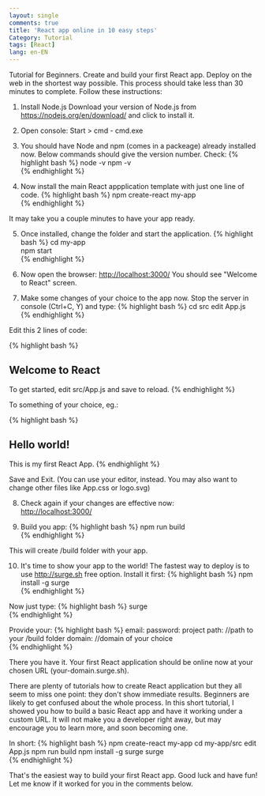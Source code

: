 ```yaml
---
layout: single
comments: true
title: 'React app online in 10 easy steps'
Category: Tutorial
tags: [React]
lang: en-EN
---
```

Tutorial for Beginners. Create and build your first React app. Deploy on the web in the shortest way possible. This process should take less than 30 minutes to complete. Follow these instructions:

1. Install Node.js 
Download your version of Node.js from <https://nodejs.org/en/download/> and click to install it.

2. Open console: Start > cmd - cmd.exe

3. You should have Node and npm (comes in a packeage) already installed now. Below commands should give the version number. Check:
{% highlight bash %}
node -v
npm -v    
{% endhighlight %}

4. Now install the main React appplication template with just one line of code.
{% highlight bash %}
npm create-react my-app    
{% endhighlight %}

It may take you a couple minutes to have your app ready.

5. Once installed, change the folder and start the application.
{% highlight bash %}
cd my-app    
npm start    
{% endhighlight %}

6. Now open the browser: 
    <http://localhost:3000/>
You should see "Welcome to React" screen.

7. Make some changes of your choice to the app now. Stop the server in console (Ctrl+C, Y) and type:
{% highlight bash %}
cd src
edit App.js    
{% endhighlight %}

Edit this 2 lines of code:

{% highlight bash %}
<h2>Welcome to React</h2>
To get started, edit src/App.js and save to reload.        
{% endhighlight %}

To something of your choice, eg.:

{% highlight bash %}
<h2>Hello world!</h2>
This is my first React App.         
{% endhighlight %}

Save and Exit. 
(You can use your editor, instead. You may also want to change other files like App.css or logo.svg)

8. Check again if your changes are effective now:    
<http://localhost:3000/>

9. Build you app:
{% highlight bash %}
npm run build    
{% endhighlight %}

This will create /build folder with your app.

10. It's time to show your app to the world! The fastest way to deploy is to use <http://surge.sh> free option. Install it first:
{% highlight bash %}
npm install -g surge    
{% endhighlight %}

Now just type:
{% highlight bash %}
surge    
{% endhighlight %}

Provide your:
{% highlight bash %}
email:
password:
project path:  //path to your /build folder
domain:  //domain of your choice    
{% endhighlight %}

There you have it. Your first React application should be online now at your chosen URL (your-domain.surge.sh).

There are plenty of tutorials how to create React application but they all seem to miss one point: they don't show immediate results. Beginners are likely to get confused about the whole process. In this short tutorial, I showed you how to build a basic React app and have it working under a custom URL. It will not make you a developer right away, but may encourage you to learn more, and soon becoming one.

In short:
    {% highlight bash %}
    npm create-react my-app
    cd my-app/src
    edit App.js
    npm run build
    npm install -g surge
    surge    
    {% endhighlight %}

That's the easiest way to build your first React app. Good luck and have fun! 
Let me know if it worked for you in the comments below.
